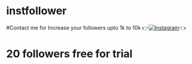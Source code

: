 # instfollower

#Contact me for 
Increase your followers upto 1k to 10k 
👉[![Instagram](https://img.shields.io/badge/INSTAGRAM-FOLLOW-red?style=for-the-badge&logo=instagram)](https://www.instagram.com/shubhamgosainn)👈
# 20 followers free for trial

